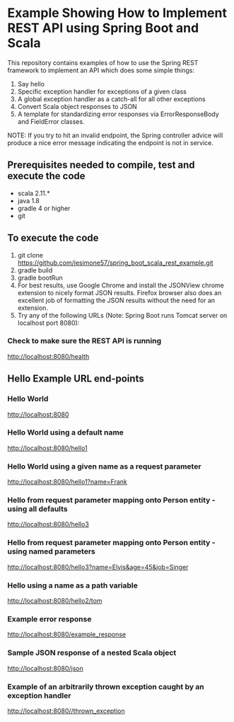 # Example Showing How to Implement REST API using Spring Boot and Scala

This repository contains examples of how to use the Spring REST framework to implement 
an API which does some simple things:
1. Say hello
2. Specific exception handler for exceptions of a given class
3. A global exception handler as a catch-all for all other exceptions
4. Convert Scala object responses to JSON
5. A template for standardizing error responses via ErrorResponseBody and FieldError classes.


NOTE:
If you try to hit an invalid endpoint, the Spring controller advice will produce a
nice error message indicating the endpoint is not in service.

## Prerequisites needed to compile, test and execute the code
* scala 2.11.*
* java 1.8
* gradle 4 or higher
* git 

## To execute the code
1. git clone https://github.com/jesimone57/spring_boot_scala_rest_example.git
2. gradle build
3. gradle bootRun
4. For best results, use Google Chrome and install the JSONView chrome extension to nicely format JSON results.
Firefox browser also does an excellent job of formatting the JSON results without the need for an extension.
5. Try any of the following URLs (Note: Spring Boot runs Tomcat server on localhost port 8080):

### Check to make sure the REST API is running
[http://localhost:8080/health](http://localhost:8080/health)

## Hello Example URL end-points

### Hello World
[http://localhost:8080](http://localhost:8080)

### Hello World using a default name
[http://localhost:8080/hello1](http://localhost:8080/hello1)

### Hello World using a given name as a request parameter
[http://localhost:8080/hello1?name=Frank](http://localhost:8080/hello1?name=Frank)

### Hello from request parameter mapping onto Person entity - using all defaults
[http://localhost:8080/hello3](http://localhost:8080/hello3)

### Hello from request parameter mapping onto Person entity - using named parameters
[http://localhost:8080/hello3?name=Elvis&age=45&job=Singer](http://localhost:8080/hello3?name=Elvis&age=45&job=Singer)

### Hello using a name as a path variable
[http://localhost:8080/hello2/tom](http://localhost:8080/hello2/tom)

### Example error response
[http://localhost:8080/example_response](http://localhost:8080/example_response)

### Sample JSON response of a nested Scala object
[http://localhost:8080/json](http://localhost:8080/json)

### Example of an arbitrarily thrown exception caught by an exception handler
[http://localhost:8080//thrown_exception](http://localhost:8080//thrown_exception)


